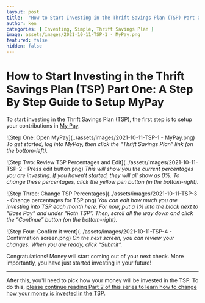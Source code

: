 ```yaml
---
layout: post
title:  "How to Start Investing in the Thrift Savings Plan (TSP) Part One: Setup MyPay"
author: ken
categories: [ Investing, Simple, Thrift Savings Plan ]
image: assets/images/2021-10-11-TSP-1 - MyPay.png
featured: false
hidden: false
---
```


# How to Start Investing in the Thrift Savings Plan (TSP) Part One: A Step By Step Guide to Setup MyPay

To start investing in the Thrift Savings Plan (TSP), the first step is to setup your contributions in [My Pay](https://mypay.dfas.mil/).

![Step One: Open MyPay](../assets/images/2021-10-11-TSP-1 - MyPay.png)
_To get started, log into MyPay, then click the “Thrift Savings Plan” link (on the bottom-left)._

![Step Two: Review TSP Percentages and Edit](../assets/images/2021-10-11-TSP-2 - Press edit button.png)
_This will show you the current percentages you are investing.  If you haven’t started, they will all show as 0%.  To change these percentages, click the yellow pen button (in the bottom-right)._

![Step Three: Change TSP Percentages](../assets/images/2021-10-11-TSP-3 - Change percentages for TSP.png)
_You can edit how much you are investing into TSP each month here.  For now, put a 1% into the block next to “Base Pay” and under “Roth TSP”.  Then, scroll all the way down and click the “Continue” button (on the bottom-right)._

![Step Four: Confirm it went](../assets/images/2021-10-11-TSP-4 - Confirmation screen.png)
_On the next screen, you can review your changes.  When you are ready, click “Submit”._  

Congratulations!  Money will start coming out of your next check. More importantly, you have just started investing in your future!

------------------

After this, you'll need to pick how your money will be invested in the TSP.  To do this, [please continue reading Part 2 of this series to learn how to change how your money is invested in the TSP](2021-12-12-How-to-Start-Investing-in-The-Thrift-Savings-Plan-TSP-Part-2-TSP-Allocations.md).

